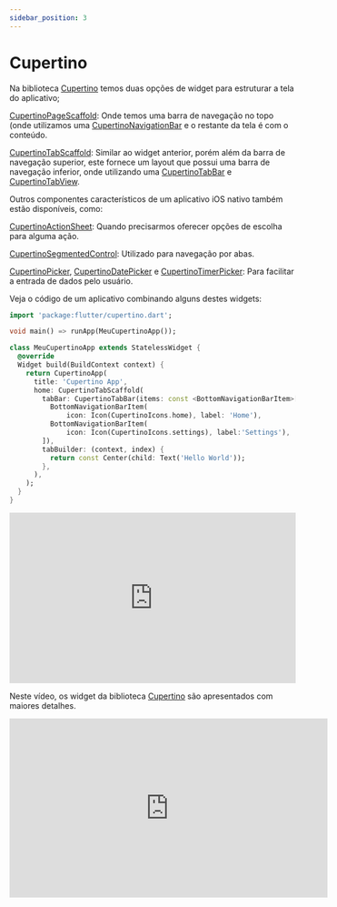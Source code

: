 ```yaml
---
sidebar_position: 3
---
```


# Cupertino

Na biblioteca [Cupertino](https://api.flutter.dev/flutter/cupertino/cupertino-library.html) temos duas opções de widget para estruturar a tela do aplicativo;

[CupertinoPageScaffold](https://api.flutter.dev/flutter/cupertino/CupertinoPageScaffold-class.html): Onde temos uma barra de navegação no topo \(onde utilizamos uma [CupertinoNavigationBar](https://api.flutter.dev/flutter/cupertino/CupertinoNavigationBar-class.html) e o restante da tela é com o conteúdo.

[CupertinoTabScaffold](https://api.flutter.dev/flutter/cupertino/CupertinoTabScaffold-class.html): Similar ao widget anterior, porém além da barra de navegação superior, este fornece um layout que possui uma barra de navegação inferior, onde utilizando uma [CupertinoTabBar](https://api.flutter.dev/flutter/cupertino/CupertinoTabBar-class.html) e [CupertinoTabView](https://api.flutter.dev/flutter/cupertino/CupertinoTabView-class.html). 

Outros componentes característicos de um aplicativo iOS nativo também estão disponíveis, como: 

[CupertinoActionSheet](https://api.flutter.dev/flutter/cupertino/CupertinoActionSheet-class.html): Quando precisarmos oferecer opções de escolha para alguma ação.

[CupertinoSegmentedControl](https://api.flutter.dev/flutter/cupertino/CupertinoSegmentedControl-class.html): Utilizado para navegação por abas.

[CupertinoPicker](https://api.flutter.dev/flutter/cupertino/CupertinoPicker-class.html), [CupertinoDatePicker](https://api.flutter.dev/flutter/cupertino/CupertinoDatePicker-class.html) e [CupertinoTimerPicker](https://api.flutter.dev/flutter/cupertino/CupertinoTimerPicker-class.html): Para facilitar a entrada de dados pelo usuário.

Veja o código de um aplicativo combinando alguns destes widgets:

```dart
import 'package:flutter/cupertino.dart';

void main() => runApp(MeuCupertinoApp());

class MeuCupertinoApp extends StatelessWidget {
  @override
  Widget build(BuildContext context) {
    return CupertinoApp(
      title: 'Cupertino App',
      home: CupertinoTabScaffold(
        tabBar: CupertinoTabBar(items: const <BottomNavigationBarItem>[
          BottomNavigationBarItem(
              icon: Icon(CupertinoIcons.home), label: 'Home'),
          BottomNavigationBarItem(
              icon: Icon(CupertinoIcons.settings), label:'Settings'),
        ]),
        tabBuilder: (context, index) {
          return const Center(child: Text('Hello World'));
        },
      ),
    );
  }
}

```

<!-- ![Cupertino](/img/cupertino.png) -->

<iframe height="300" width="100%;" scrolling="no" title="MeuCupertinoApp" src="https://codepen.io/rubensdemelo/embed/xxPQWpb?default-tab=html%2Cresult" frameborder="no" loading="lazy" allowtransparency="true" allowfullscreen="true">
  See the Pen <a href="https://codepen.io/rubensdemelo/pen/xxPQWpb">
  MeuCupertinoApp</a> by rubensdemelo (<a href="https://codepen.io/rubensdemelo">@rubensdemelo</a>)
  on <a href="https://codepen.io">CodePen</a>.
</iframe>

Neste vídeo, os widget da biblioteca [Cupertino](https://api.flutter.dev/flutter/cupertino/cupertino-library.html) são apresentados com maiores detalhes.

<iframe width="560" height="315" src="https://www.youtube.com/embed/3PdUaidHc-E" title="YouTube video player" frameborder="0" allow="accelerometer; autoplay; clipboard-write; encrypted-media; gyroscope; picture-in-picture" allowfullscreen></iframe>
